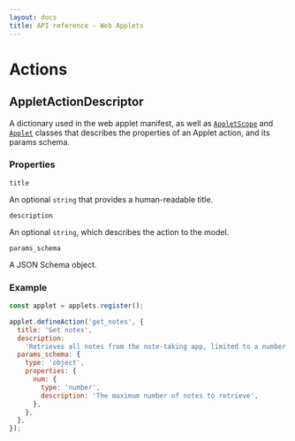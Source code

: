 ```yaml
---
layout: docs
title: API reference - Web Applets
---
```


# Actions

<a id="AppletActionDescriptor"></a>

## AppletActionDescriptor

A dictionary used in the web applet manifest, as well as <a href="/docs/web-applets/reference/applet-scope">`AppletScope`</a> and <a href="/docs/web-applets/reference/applet">`Applet`</a> classes that describes the properties of an Applet action, and its params schema.

### Properties

`title`

An optional `string` that provides a human-readable title.

`description`

An optional `string`, which describes the action to the model.

`params_schema`

A JSON Schema object.

### Example

```js
const applet = applets.register();

applet.defineAction('get_notes', {
  title: 'Get notes',
  description:
    'Retrieves all notes from the note-taking app, limited to a number if provided.',
  params_schema: {
    type: 'object',
    properties: {
      num: {
        type: 'number',
        description: 'The maximum number of notes to retrieve',
      },
    },
  },
});
```
